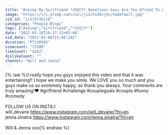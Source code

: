 ```yaml
---
title: "Asking My Girlfriend *JUICY* Questions Guys Are Too Afraid To Ask"
image: "https:\/\/i.ytimg.com\/vi\/jiSJYx3EvjQ\/hqdefault.jpg"
vid_id: "jiSJYx3EvjQ"
categories: "People-Blogs"
tags: ["Asking","Girlfriend","*JUICY*"]
date: "2022-03-10T10:37:33+03:00"
vid_date: "2022-03-06T15:00:24Z"
duration: "PT11M39S"
viewcount: "73200"
likeCount: "4262"
dislikeCount: ""
channel: "Will and Jenna"
---
```

{% raw %}I really hope you guys enjoyed this video and that it was entertaining!! I hope we make you smile. We LOVE you so much and you guys make us so extremely happy, so thank you always. Your comments are truly amazing!❤️ #girlfriend #challenge #couplegoals #couple #funny #comedy<br /> <br />FOLLOW US ON INSTA:)<br />will_devane <a rel="nofollow" target="blank" href="https://www.instagram.com/will_devane/?hl=en">https://www.instagram.com/will_devane/?hl=en</a><br />jenna.sinatra <a rel="nofollow" target="blank" href="https://www.instagram.com/jenna.sinatra/?hl=en">https://www.instagram.com/jenna.sinatra/?hl=en</a><br /><br />Will &amp; Jenna xox{% endraw %}
